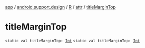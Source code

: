 [app](../../../index.md) / [android.support.design](../../index.md) / [R](../index.md) / [attr](index.md) / [titleMarginTop](.)

# titleMarginTop

`static val titleMarginTop: `[`Int`](https://kotlinlang.org/api/latest/jvm/stdlib/kotlin/-int/index.html)
`static val titleMarginTop: `[`Int`](https://kotlinlang.org/api/latest/jvm/stdlib/kotlin/-int/index.html)